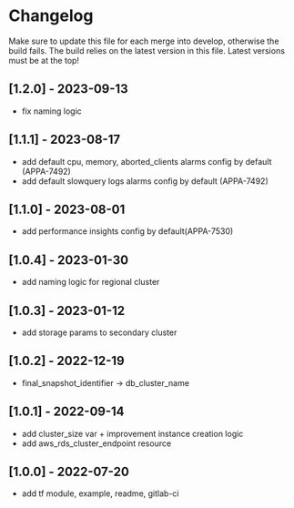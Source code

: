 # Changelog
Make sure to update this file for each merge into develop, otherwise the build fails.
The build relies on the latest version in this file.
Latest versions must be at the top!

## [1.2.0] - 2023-09-13
- fix naming logic

## [1.1.1] - 2023-08-17
- add default cpu, memory, aborted_clients alarms config by default (APPA-7492)
- add default slowquery logs alarms config by default (APPA-7492)

## [1.1.0] - 2023-08-01
- add performance insights config by default(APPA-7530)

## [1.0.4] - 2023-01-30
- add naming logic for regional cluster

## [1.0.3] - 2023-01-12
- add storage params to secondary cluster

## [1.0.2] - 2022-12-19
- final_snapshot_identifier -> db_cluster_name

## [1.0.1] - 2022-09-14
- add cluster_size var + improvement instance creation logic
- add aws_rds_cluster_endpoint resource

## [1.0.0] - 2022-07-20
- add tf module, example, readme, gitlab-ci
